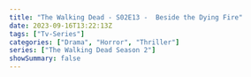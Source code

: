 ```yaml
---
title: "The Walking Dead - S02E13 -  Beside the Dying Fire"
date: 2023-09-16T13:22:13Z
tags: ["Tv-Series"]
categories: ["Drama", "Horror", "Thriller"]
series: ["The Walking Dead Season 2"]
showSummary: false
---
```


  <mux-player stream-type="on-demand"
  src="https://kp3d-my.sharepoint.com/personal/ryoo_kp3d_onmicrosoft_com/_layouts/15/download.aspx?share=EZ4nUFjOGOlBhaaGdUJTb-IBgfyJI6GPpMYQm9qxyizo2A" metadata-video-title="The Walking Dead - S02E13 -  Beside the Dying Fire" prefer-playback="mse" controls>
  </mux-player>
  
  
  <script src="https://cdn.jsdelivr.net/npm/@mux/mux-player"></script>
  
   <script id="aQyNC701d5vVnZWHdsnSn2fvdLjpTUyr3GPMFgxivm1Q" type="application/ld+json">
 {
  "@context": "https://schema.org/",
  "@type": "VideoObject",
  "name": "The Walking Dead - S02E13 -  Beside the Dying Fire",
  "contentUrl": "https://stream.mux.com/4PngEIxf5fFm9NpwWAI9gjD6Lnrypv2GKWmMXCwgl1M.m3u8",
  "thumbnailUrl": "https://www.themoviedb.org/t/p/original/eUMwG5vXg4ovEUvXLAFgrr4bQvp.jpg?width=314&fit_mode=preserve&time=25",
  "uploadDate": "2023-09-16T13:22:13Z",
}

</script>

